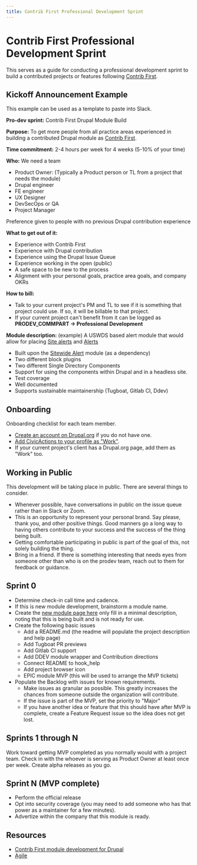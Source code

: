 ```yaml
---
title: Contrib First Professional Development Sprint
---
```


# Contrib First Professional Development Sprint

This serves as a guide for conducting a professional development sprint to build a contributed projects or features following [Contrib First](./contrib-first.md).

## Kickoff Announcement Example

This example can be used as a template to paste into Slack.

**Pro-dev sprint:** Contrib First Drupal Module Build

**Purpose:** To get more people from all practice areas experienced in building a contributed Drupal module as [Contrib First](https://guidebook.civicactions.com/en/latest/common-practices-tools/contribution/contrib-first/).

**Time commitment:** 2-4 hours per week for 4 weeks (5-10% of your time)

**Who:** We need a team

-   Product Owner: (Typically a Product person or TL from a project that needs the module)
-   Drupal engineer
-   FE engineer
-   UX Designer
-   DevSecOps or QA
-   Project Manager

Preference given to people with no previous Drupal contribution experience

**What to get out of it:**

-   Experience with Contrib First
-   Experience with Drupal contribution
-   Experience using the Drupal Issue Queue
-   Experience working in the open (public)
-   A safe space to be new to the process
-   Alignment with your personal goals, practice area goals, and company OKRs

**How to bill:**

-   Talk to your current project's PM and TL to see if it is something that project could use. If so, it will be billable to that project.
-   If your current project can't benefit from it can be logged as **PRODEV_COMMPART \-\> Professional Development**

**Module description:** (example)
A USWDS based alert module that would allow for placing [Site alerts](https://designsystem.digital.gov/components/site-alert/) and [Alerts](https://designsystem.digital.gov/components/alert/)

-   Built upon the [Sitewide Alert](https://www.drupal.org/project/sitewide_alert) module (as a dependency)
-   Two different block plugins
-   Two different Single Directory Components
-   Support for using the components within Drupal and in a headless site.
-   Test coverage
-   Well documented
-   Supports sustainable maintainership (Tugboat, Gitlab CI, Ddev)

## Onboarding

Onboarding checklist for each team member.

-   [Create an account on Drupal.org](https://www.drupal.org/user/register) if you do not have one.
-   [Add CivicActions to your profile as "Work"](../../practice-areas/engineering/drupal/drupal-for-drupal-engineers.md#contributions-to-drupalorg).
-   If your current project's client has a Drupal.org page, add them as "Work" too.

## Working in Public

This development will be taking place in public. There are several things to consider.

-   Whenever possible, have conversations in public on the issue queue rather than in Slack or Zoom.
-   This is an opportunity to represent your personal brand. Say please, thank you, and other positive things. Good manners go a long way to having others contribute to your success and the success of the thing being built.
-   Getting comfortable participating in public is part of the goal of this, not solely building the thing.
-   Bring in a friend. If there is something interesting that needs eyes from someone other than who is on the prodev team, reach out to them for feedback or guidance.

## Sprint 0

-   Determine check-in call time and cadence.
-   If this is new module development, brainstorm a module name.
-   Create the [new module page here](https://www.drupal.org/node/add/project-module) only fill in a minimal description, noting that this is being built and is not ready for use.
-   Create the following basic issues
    -   Add a README.md (the readme will populate the project description and help page)
    -   Add Tugboat PR previews
    -   Add Gitlab CI support
    -   Add DDEV module wrapper and Contribution directions
    -   Connect README to hook_help
    -   Add project browser icon
    -   EPIC module MVP (this will be used to arrange the MVP tickets)
-   Populate the Backlog with issues for known requirements.
    -   Make issues as granular as possible. This greatly increases the chances from someone outside the organization will contribute.
    -   If the issue is part of the MVP, set the priority to "Major"
    -   If you have another idea or feature that this should have after MVP is complete, create a Feature Request issue so the idea does not get lost.

## Sprints 1 through N

Work toward getting MVP completed as you normally would with a project team. Check in with the whoever is serving as Product Owner at least once per week. Create alpha releases as you go.

## Sprint N (MVP complete)

-   Perform the official release
-   Opt into security coverage (you may need to add someone who has that power as a maintainer for a few minutes).
-   Advertize within the company that this module is ready.

## Resources

-   [Contrib First module development for Drupal](../../practice-areas/engineering/drupal/drupal-contrib-first-module-development.md)
-   [Agile](../agile/README.md)
